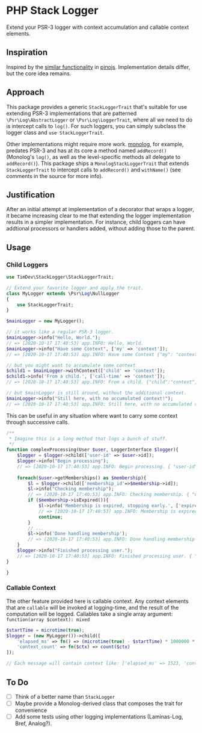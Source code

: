 # PHP Stack Logger

Extend your PSR-3 logger with context accumulation and callable context elements.

## Inspiration

Inspired by the [similar functionality] in [pinojs]. Implementation details differ, but the core idea remains.

## Approach

This package provides a generic `StackLoggerTrait` that's suitable for use extending PSR-3 implementations that are
patterned `\Psr\Log\AbstractLogger` or `\Psr\Log\LoggerTrait`, where all we need to do is intercept calls to `log()`.
For such loggers, you can simply subclass the logger class and `use StackLoggerTrait`.

Other implementations might require more work. [monolog], for example, predates PSR-3 and has at its core a method named
`addRecord()` (Monolog's `log()`, as well as the level-specific methods all delegate to `addRecord()`). This package 
ships a `MonologStackLoggerTrait` that extends `StackLoggerTrait` to intercept calls to `addRecord()` and `withName()` 
(see comments in the source for more info).

## Justification

After an initial attempt at implementation of a decorator that wraps a logger, it became increasing clear to me that 
extending the logger implementation results in a simpler implementation. For instance, child loggers can have addtional
processors or handlers added, without adding those to the parent. 

## Usage

### Child Loggers

```php
use TimDev\StackLogger\StackLoggerTrait;

// Extend your favorite logger and apply the trait.
class MyLogger extends \Psr\Log\NullLogger
{
    use StackLoggerTrait;
}

$mainLogger = new MyLogger();

// it works like a regular PSR-3 logger.
$mainLogger->info("Hello, World.");
// => [2020-10-17 17:40:53] app.INFO: Hello, World.
$mainLogger->info("Have some Context", ['my' => 'context']);
// => [2020-10-17 17:40:53] app.INFO: Have some Context {"my": "context"}

// but you might want to accumulate some context
$child1 = $mainLogger->withContext(['child' => 'context']);
$child1->info('From a child.', ['call-time' => 'context']);
// => [2020-10-17 17:40:53] app.INFO: From a child. {"child":"context","call-time":"context"}

// but $mainLogger is still around, without the additional context.
$mainLogger->info("Still here, with no accumulated context!");
// => [2020-10-17 17:40:53] app.INFO: Still here, with no accumulated context!
```

This can be useful in any situation where want to carry some context through successive calls.

```php
/**
 * Imagine this is a long method that logs a bunch of stuff.
 */
function complexProcessing(User $user, LoggerInterface $logger){
    $logger = $logger->child(['user-id' => $user->id]);
    $logger->info("Begin processing");
    // => [2020-10-17 17:40:53] app.INFO: Begin processing. { "user-id": 123 }
    
    foreach($user->getMemberships() as $membership){
        $l = $logger->child(['membership_id'=>$membership->id]);
        $l->info("Checking membership");
        // => [2020-10-17 17:40:53] app.INFO: Checking membership. { "user-id": 123, 'membership-id' => 1001 }
        if ($membership->isExpired()){
            $l->info('Membership is expired, stopping early.', ['expired-at' => $membership->expiredAt]);
            // => [2020-10-17 17:40:53] app.INFO: Membership is expired, stopping early. { "user-id": 123, "membership-id" => 1001, "expired-at": "2020-06-30T12:00:00Z' }
            continue;
        }
        // ...
        $l->info('Done handling membership');        
        // => [2020-10-17 17:40:53] app.INFO: Done handling membership { "user-id": 123, 'membership-id' => 1001 }
    }
    $logger->info("Finished processing user.");
    // => [2020-10-17 17:40:53] app.INFO: Finished processing user. { "user-id": 123 }
}

}
```

### Callable Context

The other feature provided here is callable context. Any context elements that are `callable` will be invoked at 
logging-time, and the result of the computation will be logged. Callables take a single array argument: 
`function(array $context): mixed`

```php
$startTime = microtime(true);
$logger = (new MyLogger())->child([    
    'elapsed_ms' => fn() => (microtime(true) - $startTime) * 1000000 * 1000,
    'context_count' => fn($ctx) => count($ctx)
]);

// Each message will contain context like: ['elapsed_ms' => 1523, 'context_count' => 2]
```

## To Do

- [ ] Think of a better name than `StackLogger`
- [ ] Maybe provide a Monolog-derived class that composes the trait for convenience
- [ ] Add some tests using other logging implementations (Laminas-Log, Bref, Analog?). 

[similar functionality]: https://getpino.io/#/docs/child-loggers
[pinojs]: https://github.com/pinojs/pino 
[monolog]: https://github.com/Seldaek/monolog
[addRecord]: https://github.com/Seldaek/monolog/blob/a54cd1f1782f62714e4d28651224316bb5540e08/src/Monolog/Logger.php#L278-L336
[withName]: https://github.com/Seldaek/monolog/blob/a54cd1f1782f62714e4d28651224316bb5540e08/src/Monolog/Logger.php#L163-L172
